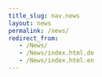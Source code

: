 ```yaml
---
title_slug: nav.news
layout: news
permalink: /news/
redirect_from:
   - /News/
   - /News/index.html.de
   - /News/index.html.en
---
```

